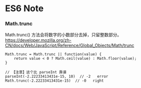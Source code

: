 # ES6 Note

### Math.trunc
Math.trunc() 方法会将数字的小数部分去掉，只留整数部分。  
https://developer.mozilla.org/zh-CN/docs/Web/JavaScript/Reference/Global_Objects/Math/trunc
```
Math.trunc = Math.trunc || function(value) {
    return value < 0 ? Math.ceil(value) : Math.floor(value);
}
```
```
// 【注意】这个比 parseInt 靠谱
parseInt(-2.22233413431e-15, 10)  // -2   error
Math.trunc(-2.22233413431e-15)  // -0   right
```
